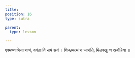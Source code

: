 ```yaml
---
title: 
position: 16
type: sutra

parent:
  type: lesson

---
```


एवमण्णाणिया णाणं, वयंता वि सयं सयं ।
णिच्छयत्थं ण जाणंति, मिलक्खु व्व अबोहिया ॥